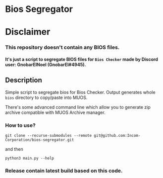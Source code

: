 
# Bios Segregator

# Disclaimer
### This repository doesn't contain any BIOS files. 
#### It's just a script to segregate BIOS files for `Bios Checker` made by Discord user: GnobarElNoel (GnobarEl#4945).

## Description
Simple script to segregate bios for Bios Checker.
Output generates whole `bios` directory to copy/paste into MUOS.

There's some advanced command line which allow you to generate zip archive compatible
with MUOS Archive manager.

### How to use?
```shell
git clone --recurse-submodules --remote git@github.com:Incom-Corporation/bios-segregator.git
```
and then
```shell
python3 main.py --help
```

### Release contain latest build based on this code.